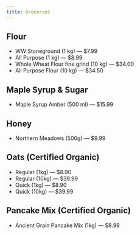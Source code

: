 ```yaml
---
title: Groceries
---
```

## Flour

* WW Stoneground (1 kg) — $7.99
* All Purpose (1 kg) — $8.99
* Whole Wheat Flour fine grind (10 kg) — $34.00
* All Purpose Flour (10 kg) — $34.50

## Maple Syrup & Sugar

* Maple Syrup Amber (500 ml) — $15.99

## Honey

* Northern Meadows (500g) — $9.99

## Oats (Certified Organic)

* Regular (1kg) — $8.90
* Regular (10kg) — $39.99
* Quick (1kg) — $8.90
* Quick (10kg) — $39.99

## Pancake Mix (Certified Organic)

* Ancient Grain Pancake Mix (1kg) — $8.99